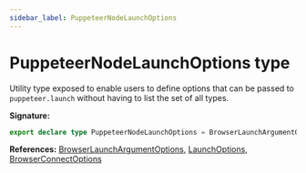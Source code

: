```yaml
---
sidebar_label: PuppeteerNodeLaunchOptions
---
```

# PuppeteerNodeLaunchOptions type

Utility type exposed to enable users to define options that can be passed to `puppeteer.launch` without having to list the set of all types.

**Signature:**

```typescript
export declare type PuppeteerNodeLaunchOptions = BrowserLaunchArgumentOptions & LaunchOptions & BrowserConnectOptions;
```
**References:** [BrowserLaunchArgumentOptions](./puppeteer.browserlaunchargumentoptions.md), [LaunchOptions](./puppeteer.launchoptions.md), [BrowserConnectOptions](./puppeteer.browserconnectoptions.md)

